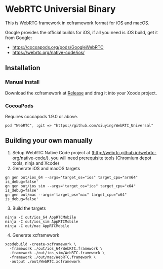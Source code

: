 # WebRTC Universial Binary

This is WebRTC framework in xcframework format for iOS and macOS.

Google provides the official builds for iOS, if all you need is iOS build, get it from Google:

- https://cocoapods.org/pods/GoogleWebRTC
- https://webrtc.org/native-code/ios/

## Installation

### Manual Install

Download the xcframework at [Release](https://github.com/siuying/WebRTC_Universal/releases) and drag it into your Xcode project.

### CocoaPods

Requires cocoapods 1.9.0 or above.

``
pod "WebRTC", :git => "https://github.com/siuying/WebRTC_Universal"
``

## Building your own manually

1. Setup WebRTC Native Code project at (http://webrtc.github.io/webrtc-org/native-code/), you will need prerequisite tools (Chromium depot tools, ninja and Xcode)
2. Generate iOS and macOS targets
```
gn gen out/ios_64 --args='target_os="ios" target_cpu="arm64" is_debug=false' 
gn gen out/ios_sim --args='target_os="ios" target_cpu="x64" is_debug=false'
gn gen out/mac --args='target_os="mac" target_cpu="x64" is_debug=false'                                               
```
3. Build the targets
```
ninja -C out/ios_64 AppRTCMobile
ninja -C out/ios_sim AppRTCMobile
ninja -C out/mac AppRTCMobile
```
4. Generate xcframework
```
xcodebuild -create-xcframework \
  -framework ./out/ios_64/WebRTC.framework \
  -framework ./out/ios_sim/WebRTC.framework \
  -framework ./out/mac/WebRTC.framework \
  -output ./out/WebRTC.xcframework
```